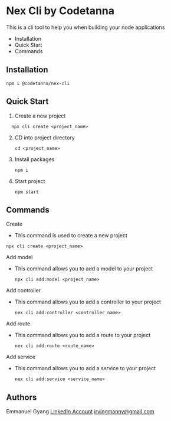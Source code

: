 # Nex Cli by Codetanna

This is a cli tool to help you when building your node applications

* Installation
* Quick Start
* Commands

## Installation

```
npm i @codetanna/nex-cli
```

## Quick Start

1. Create a new project

```
  npx cli create <project_name>
```

2. CD into project directory

   ```
   cd <project_name>
   ```
3. Install packages

   ```
   npm i
   ```
4. Start project

   ```
   npm start
   ```

## Commands

Create

* This command is used to create a new project

```
npx cli create <project_name>
```

Add model

* This command allows you to add a model to your project

  ```
  npx cli add:model <project_name>

  ```

Add controller

* This command allows you  to add a controller to your project

  ```
  nex cli add:controller <controller_name>
  ```

Add route

* This command allows you to add a route to your project

  ```
  nex cli add:route <route_name>
  ```

Add service

* This command allows you to add a service to your project

  ```
  nex cli add:service <service_name>
  ```

## Authors

Emmanuel Gyang [LinkedIn Account](https://www.linkedin.com/in/emmanuel-gyang/) <irvingmanny@gmail.com>

